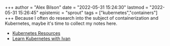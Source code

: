 +++
author = "Alex Bilson"
date = "2022-05-31 15:24:30"
lastmod = "2022-05-31 15:26:45"
epistemic = "sprout"
tags = ["kubernetes","containers"]
+++
Because I often do research into the subject of containerization and Kubernetes, maybe it's time to collect my notes here.

- [Kubernetes Resources](https://wiki.nikiv.dev/operating-systems/containers/kubernetes/)
- [Learn Kubernetes with Ivan](https://iximiuz.com/en/)
